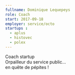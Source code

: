 ```yaml
---
fullname: Dominique Lequepeys
role: Coach
start: 2017-09-18
employer: service/octo
startups :
  - aplus
  - histovec
  - polex
---
```


Coach startup<br>
Orpailleur du service public…<br>
en quête de pépites !
